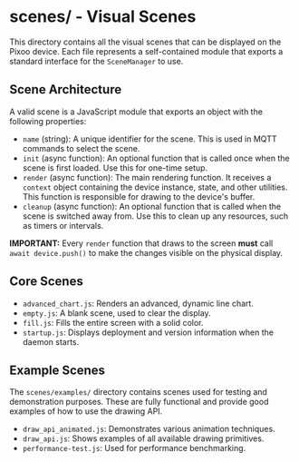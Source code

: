 # scenes/ - Visual Scenes

This directory contains all the visual scenes that can be displayed on the Pixoo
device. Each file represents a self-contained module that exports a standard
interface for the `SceneManager` to use.

## Scene Architecture

A valid scene is a JavaScript module that exports an object with the following
properties:

- `name` (string): A unique identifier for the scene. This is used in MQTT
  commands to select the scene.
- `init` (async function): An optional function that is called once when the
  scene is first loaded. Use this for one-time setup.
- `render` (async function): The main rendering function. It receives a `context`
  object containing the device instance, state, and other utilities. This
  function is responsible for drawing to the device's buffer.
- `cleanup` (async function): An optional function that is called when the scene
  is switched away from. Use this to clean up any resources, such as timers or
  intervals.

**IMPORTANT:** Every `render` function that draws to the screen **must** call
`await device.push()` to make the changes visible on the physical display.

## Core Scenes

- `advanced_chart.js`: Renders an advanced, dynamic line chart.
- `empty.js`: A blank scene, used to clear the display.
- `fill.js`: Fills the entire screen with a solid color.
- `startup.js`: Displays deployment and version information when the daemon
  starts.

## Example Scenes

The `scenes/examples/` directory contains scenes used for testing and
demonstration purposes. These are fully functional and provide good examples of
how to use the drawing API.

- `draw_api_animated.js`: Demonstrates various animation techniques.
- `draw_api.js`: Shows examples of all available drawing primitives.
- `performance-test.js`: Used for performance benchmarking.
